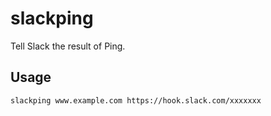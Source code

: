# slackping

Tell Slack the result of Ping.

## Usage

```bash
slackping www.example.com https://hook.slack.com/xxxxxxx
```

